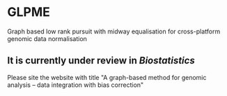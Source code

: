 # GLPME

Graph based low rank pursuit with midway equalisation for cross-platform genomic data normalisation

## It is currently under review in _Biostatistics_

Please site the website with title "A graph-based method for genomic analysis – data integration with bias correction"

